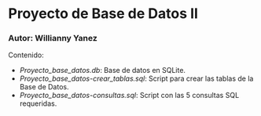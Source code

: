 # Proyecto de Base de Datos II 
### Autor: Willianny Yanez

Contenido:
- *Proyecto_base_datos.db*: Base de datos en SQLite. 
- *Proyecto_base_datos-crear_tablas.sql*: Script para crear las tablas de la Base de Datos.
- *Proyecto_base_datos-consultas.sql*: Script con las 5 consultas SQL requeridas.
